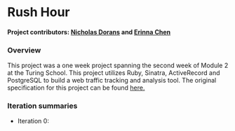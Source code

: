 # Rush Hour
#### Project contributors: [Nicholas Dorans](https://github.com/nickyBobby) and [Erinna Chen](https://github.com/erinnachen)

### Overview
This project was a one week project spanning the second week of Module 2 at the Turing School. This project utilizes Ruby, Sinatra, ActiveRecord and PostgreSQL to build a web traffic tracking and analysis tool. The original specification for this project can be found [here.](https://github.com/turingschool/curriculum/blob/master/source/projects/rush_hour.md)

### Iteration summaries
* Iteration 0: 

